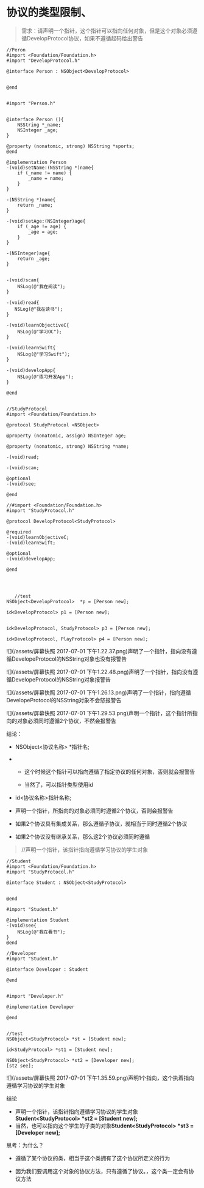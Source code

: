# 协议的类型限制、

> 需求：请声明一个指针，这个指针可以指向任何对象，但是这个对象必须遵循DevelopProtocol协议，如果不遵循起码给出警告

```
//Peron
#import <Foundation/Foundation.h>
#import "DevelopProtocol.h"

@interface Person : NSObject<DevelopProtocol>


@end


#import "Person.h"


@interface Person (){
    NSString *_name;
    NSInteger _age;
}

@property (nonatomic, strong) NSString *sports;
@end

@implementation Person
-(void)setName:(NSString *)name{
    if (_name != name) {
        _name = name;
    }
}

-(NSString *)name{
    return _name;
}

-(void)setAge:(NSInteger)age{
    if (_age != age) {
        _age = age;
    }
}

-(NSInteger)age{
    return _age;
}


-(void)scan{
    NSLog(@"我在阅读");
}

-(void)read{
   NSLog(@"我在读书");
}

-(void)learnObjectiveC{
    NSLog(@"学习OC");
}

-(void)learnSwift{
    NSLog(@"学习Swift");
}

-(void)developApp{
    NSLog(@"练习开发App");
}

@end


//StudyProtocol
#import <Foundation/Foundation.h>

@protocol StudyProtocol <NSObject>

@property (nonatomic, assign) NSInteger age;

@property (nonatomic, strong) NSString *name;

-(void)read;

-(void)scan;

@optional
-(void)see;

@end

//#import <Foundation/Foundation.h>
#import "StudyProtocol.h"

@protocol DevelopProtocol<StudyProtocol>

@required
-(void)learnObjectiveC;
-(void)learnSwift;

@optional
-(void)developApp;

@end




   //test   
NSObject<DevelopProtocol>  *p = [Person new];

id<DevelopProtocol> p1 = [Person new];


id<DevelopProtocol, StudyProtocol> p3 = [Person new];

id<DevelopProtocol, PlayProtocol> p4 = [Person new];
```

![](/assets/屏幕快照 2017-07-01 下午1.22.37.png)声明了一个指针，指向没有遵循DevelopeProtocol的NSString对象也没有报警告

![](/assets/屏幕快照 2017-07-01 下午1.22.48.png)声明了一个指针，指向没有遵循DevelopeProtocol的NSString对象报警告

![](/assets/屏幕快照 2017-07-01 下午1.26.13.png)声明了一个指针，指向遵循DevelopeProtocol的NSString对象不会怒报警告

![](/assets/屏幕快照 2017-07-01 下午1.29.53.png)声明一个指针，这个指针所指向的对象必须同时遵循2个协议，不然会报警告

结论：

* NSObject&lt;协议名称&gt; \*指针名;

* * 这个时候这个指针可以指向遵循了指定协议的任何对象，否则就会报警告

  * 当然了，可以指针类型使用id
* id&lt;协议名称&gt;指针名称;
* 声明一个指针，所指向的对象必须同时遵循2个协议，否则会报警告
* 如果2个协议具有集成关系，那么遵循子协议，就相当于同时遵循2个协议
* 如果2个协议没有继承关系，那么这2个协议必须同时遵循

> //声明一个指针，该指针指向遵循学习协议的学生对象

```
//Student
#import <Foundation/Foundation.h>
#import "StudyProtocol.h"

@interface Student : NSObject<StudyProtocol>


@end

#import "Student.h"

@implementation Student
-(void)see{
    NSLog(@"我在看书");
}
@end

//Developer
#import "Student.h"

@interface Developer : Student

@end


#import "Developer.h"

@implementation Developer

@end


//test
NSObject<StudyProtocol> *st = [Student new];

id<StudyProtocol> *st1 = [Student new];

NSObject<StudyProtocol> *st2 = [Developer new];
[st2 see];
```

  
![](/assets/屏幕快照 2017-07-01 下午1.35.59.png)声明1个指向，这个执着指向遵循学习协议的学生对象

结论

* 声明一个指针，该指针指向遵循学习协议的学生对象**Student&lt;StudyProtocol&gt; \*st2 = \[Student new\];**
* 当然，也可以指向这个学生的子类的对象**Student&lt;StudyProtocol&gt; \*st3 = \[Developer new\];**

思考：为什么？

* 遵循了某个协议的类，相当于这个类拥有了这个协议所定义的行为

* 因为我们要调用这个对象的协议方法，只有遵循了协议。，这个类一定会有协议方法



